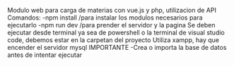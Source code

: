 Modulo web para carga de materias con vue.js y php, utilizacion de API
Comandos:
-npm install /para instalar los modulos necesarios para ejecutarlo
-npm run dev /para prender el servidor y la pagina 
Se deben ejecutar desde terminal ya sea de powershell o la terminal de visual studio code, debemos estar en la carpetan del proyecto
Utiliza xampp, hay que encender el servidor mysql 
IMPORTANTE
-Crea o importa la base de datos antes de intentar ejecutar

